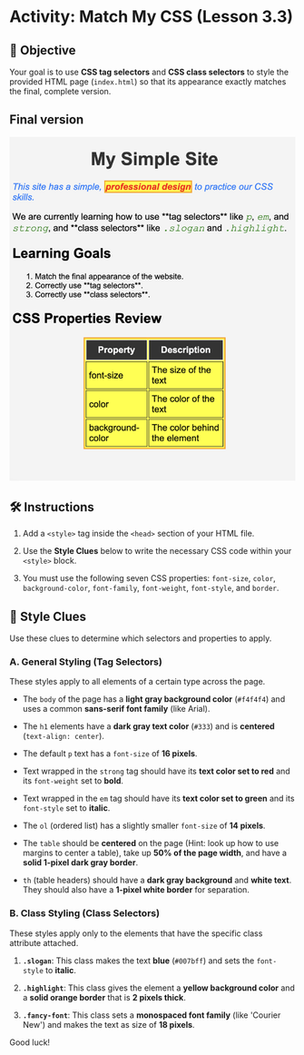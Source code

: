 # Activity: Match My CSS (Lesson 3.3)

## 🎯 Objective

Your goal is to use **CSS tag selectors** and **CSS class selectors** to style the provided HTML page (`index.html`) so that its appearance exactly matches the final, complete version.

## Final version

![final_pic](https://github.com/MrFritzBHS/Web-Design/blob/main/Unit-03-CSS-Styling-Websites/3.3-Match-My-CSS/final.png?raw=true)

## 🛠️ Instructions

1. Add a `<style>` tag inside the `<head>` section of your HTML file.

2. Use the **Style Clues** below to write the necessary CSS code within your `<style>` block.

3. You must use the following seven CSS properties: `font-size`, `color`, `background-color`, `font-family`, `font-weight`, `font-style`, and `border`.

## 🧐 Style Clues

Use these clues to determine which selectors and properties to apply.

### A. General Styling (Tag Selectors)

These styles apply to all elements of a certain type across the page.

* The `body` of the page has a **light gray background color** (`#f4f4f4`) and uses a common **sans-serif font family** (like Arial).

* The `h1` elements have a **dark gray text color** (`#333`) and is **centered** (`text-align: center`).

* The default `p` text has a `font-size` of **16 pixels**.

* Text wrapped in the `strong` tag should have its **text color set to red** and its `font-weight` set to **bold**.

* Text wrapped in the `em` tag should have its **text color set to green** and its `font-style` set to **italic**.

* The `ol` (ordered list) has a slightly smaller `font-size` of **14 pixels**.

* The `table` should be **centered** on the page (Hint: look up how to use margins to center a table), take up **50% of the page width**, and have a **solid 1-pixel dark gray border**.

* `th` (table headers) should have a **dark gray background** and **white text**. They should also have a **1-pixel white border** for separation.

### B. Class Styling (Class Selectors)

These styles apply only to the elements that have the specific class attribute attached.

1. **`.slogan`**: This class makes the text **blue** (`#007bff`) and sets the `font-style` to **italic**.

2. **`.highlight`**: This class gives the element a **yellow background color** and a **solid orange border** that is **2 pixels thick**.

3. **`.fancy-font`**: This class sets a **monospaced font family** (like 'Courier New') and makes the text as size of **18 pixels**.

Good luck!
